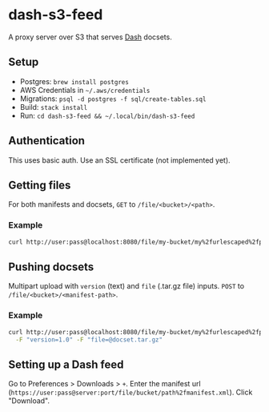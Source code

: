 # dash-s3-feed

A proxy server over S3 that serves [Dash](http://kapeli.com/) docsets.

## Setup

* Postgres: `brew install postgres`
* AWS Credentials in `~/.aws/credentials`
* Migrations: `psql -d postgres -f sql/create-tables.sql`
* Build: `stack install`
* Run: `cd dash-s3-feed && ~/.local/bin/dash-s3-feed`

## Authentication

This uses basic auth. Use an SSL certificate (not implemented yet).

## Getting files

For both manifests and docsets, `GET` to `/file/<bucket>/<path>`.

### Example

```bash
curl http://user:pass@localhost:8080/file/my-bucket/my%2furlescaped%2fpath%2fmanifest.xml
```

## Pushing docsets

Multipart upload with `version` (text) and `file` (.tar.gz file) inputs. `POST` to
`/file/<bucket>/<manifest-path>`.

### Example

```bash
curl http://user:pass@localhost:8080/file/my-bucket/my%2furlescaped%2fpath%2fmanifest.xml \
  -F "version=1.0" -F "file=@docset.tar.gz"
```

## Setting up a Dash feed

Go to Preferences > Downloads > `+`. Enter the manifest url
(`https://user:pass@server:port/file/bucket/path%2fmanifest.xml`). Click "Download".
